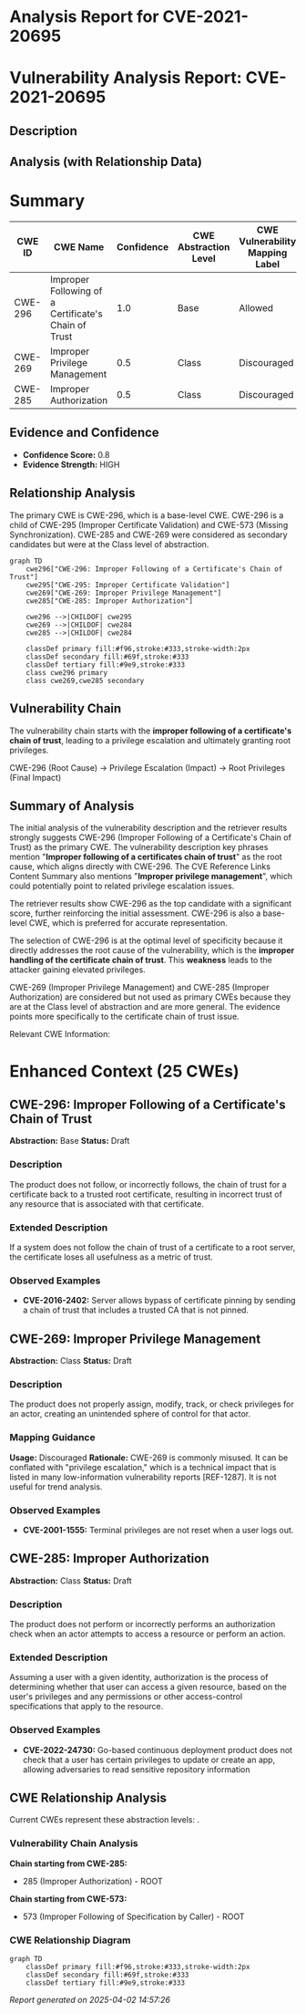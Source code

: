 # Analysis Report for CVE-2021-20695

# Vulnerability Analysis Report: CVE-2021-20695

## Description



## Analysis (with Relationship Data)

# Summary
| CWE ID | CWE Name | Confidence | CWE Abstraction Level | CWE Vulnerability Mapping Label | CWE-Vulnerability Mapping Notes |
|---|---|---|---|---|---|
| CWE-296 | Improper Following of a Certificate's Chain of Trust | 1.0 | Base | Allowed | Primary CWE |
| CWE-269 | Improper Privilege Management | 0.5 | Class | Discouraged | Secondary Candidate |
| CWE-285 | Improper Authorization | 0.5 | Class | Discouraged | Secondary Candidate |

## Evidence and Confidence

*   **Confidence Score:** 0.8
*   **Evidence Strength:** HIGH

## Relationship Analysis
The primary CWE is CWE-296, which is a base-level CWE. CWE-296 is a child of CWE-295 (Improper Certificate Validation) and CWE-573 (Missing Synchronization). CWE-285 and CWE-269 were considered as secondary candidates but were at the Class level of abstraction.

```mermaid
graph TD
    cwe296["CWE-296: Improper Following of a Certificate's Chain of Trust"]
    cwe295["CWE-295: Improper Certificate Validation"]
    cwe269["CWE-269: Improper Privilege Management"]
    cwe285["CWE-285: Improper Authorization"]
    
    cwe296 -->|CHILDOF| cwe295
    cwe269 -->|CHILDOF| cwe284
    cwe285 -->|CHILDOF| cwe284
    
    classDef primary fill:#f96,stroke:#333,stroke-width:2px
    classDef secondary fill:#69f,stroke:#333
    classDef tertiary fill:#9e9,stroke:#333
    class cwe296 primary
    class cwe269,cwe285 secondary
```

## Vulnerability Chain
The vulnerability chain starts with the **improper following of a certificate's chain of trust**, leading to a privilege escalation and ultimately granting root privileges.

CWE-296 (Root Cause) -> Privilege Escalation (Impact) -> Root Privileges (Final Impact)

## Summary of Analysis
The initial analysis of the vulnerability description and the retriever results strongly suggests CWE-296 (Improper Following of a Certificate's Chain of Trust) as the primary CWE. The vulnerability description key phrases mention "**Improper following of a certificates chain of trust**" as the root cause, which aligns directly with CWE-296. The CVE Reference Links Content Summary also mentions "**Improper privilege management**", which could potentially point to related privilege escalation issues.

The retriever results show CWE-296 as the top candidate with a significant score, further reinforcing the initial assessment. CWE-296 is also a base-level CWE, which is preferred for accurate representation.

The selection of CWE-296 is at the optimal level of specificity because it directly addresses the root cause of the vulnerability, which is the **improper handling of the certificate chain of trust**. This **weakness** leads to the attacker gaining elevated privileges.

CWE-269 (Improper Privilege Management) and CWE-285 (Improper Authorization) are considered but not used as primary CWEs because they are at the Class level of abstraction and are more general. The evidence points more specifically to the certificate chain of trust issue.

Relevant CWE Information:

# Enhanced Context (25 CWEs)

## CWE-296: Improper Following of a Certificate's Chain of Trust
**Abstraction:** Base
**Status:** Draft

### Description
The product does not follow, or incorrectly follows, the chain of trust for a certificate back to a trusted root certificate, resulting in incorrect trust of any resource that is associated with that certificate.

### Extended Description
If a system does not follow the chain of trust of a certificate to a root server, the certificate loses all usefulness as a metric of trust.

### Observed Examples
- **CVE-2016-2402:** Server allows bypass of certificate pinning by sending a chain of trust that includes a trusted CA that is not pinned.

## CWE-269: Improper Privilege Management
**Abstraction:** Class
**Status:** Draft

### Description
The product does not properly assign, modify, track, or check privileges for an actor, creating an unintended sphere of control for that actor.

### Mapping Guidance
**Usage:** Discouraged
**Rationale:** CWE-269 is commonly misused. It can be conflated with "privilege escalation," which is a technical impact that is listed in many low-information vulnerability reports [REF-1287]. It is not useful for trend analysis.

### Observed Examples
- **CVE-2001-1555:** Terminal privileges are not reset when a user logs out.

## CWE-285: Improper Authorization
**Abstraction:** Class
**Status:** Draft

### Description
The product does not perform or incorrectly performs an authorization check when an actor attempts to access a resource or perform an action.

### Extended Description
Assuming a user with a given identity, authorization is the process of determining whether that user can access a given resource, based on the user's privileges and any permissions or other access-control specifications that apply to the resource.

### Observed Examples
- **CVE-2022-24730:** Go-based continuous deployment product does not check that a user has certain privileges to update or create an app, allowing adversaries to read sensitive repository information


## CWE Relationship Analysis

Current CWEs represent these abstraction levels: .


### Vulnerability Chain Analysis

**Chain starting from CWE-285:**
- 285 (Improper Authorization) - ROOT


**Chain starting from CWE-573:**
- 573 (Improper Following of Specification by Caller) - ROOT



### CWE Relationship Diagram

```mermaid
graph TD
    classDef primary fill:#f96,stroke:#333,stroke-width:2px
    classDef secondary fill:#69f,stroke:#333
    classDef tertiary fill:#9e9,stroke:#333
```



*Report generated on 2025-04-02 14:57:26*
